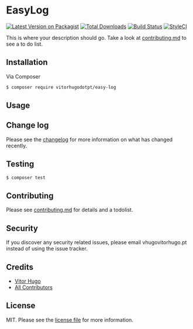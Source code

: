 # EasyLog

[![Latest Version on Packagist][ico-version]][link-packagist]
[![Total Downloads][ico-downloads]][link-downloads]
[![Build Status][ico-travis]][link-travis]
[![StyleCI][ico-styleci]][link-styleci]

This is where your description should go. Take a look at [contributing.md](contributing.md) to see a to do list.

## Installation

Via Composer

``` bash
$ composer require vitorhugodotpt/easy-log
```

## Usage

## Change log

Please see the [changelog](changelog.md) for more information on what has changed recently.

## Testing

``` bash
$ composer test
```

## Contributing

Please see [contributing.md](contributing.md) for details and a todolist.

## Security

If you discover any security related issues, please email vhugovitorhugo.pt instead of using the issue tracker.

## Credits

- [Vitor Hugo][link-author]
- [All Contributors][link-contributors]

## License

MIT. Please see the [license file](license.md) for more information.

[ico-version]: https://img.shields.io/packagist/v/vitorhugodotpt/easylog.svg?style=flat-square
[ico-downloads]: https://img.shields.io/packagist/dt/vitorhugodotpt/easylog.svg?style=flat-square
[ico-travis]: https://img.shields.io/travis/vitorhugodotpt/easylog/master.svg?style=flat-square
[ico-styleci]: https://styleci.io/repos/12345678/shield

[link-packagist]: https://packagist.org/packages/vitorhugodotpt/easylog
[link-downloads]: https://packagist.org/packages/vitorhugodotpt/easylog
[link-travis]: https://travis-ci.org/vitorhugodotpt/easylog
[link-styleci]: https://styleci.io/repos/12345678
[link-author]: https://github.com/vitorhugodotpt
[link-contributors]: ../../contributors
